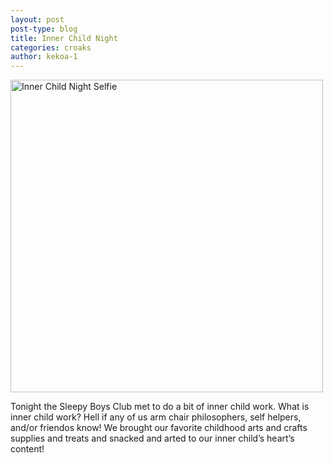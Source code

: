 ```yaml
---
layout: post
post-type: blog
title: Inner Child Night
categories: croaks
author: kekoa-1
---
```


<img src="https://lh3.googleusercontent.com/pw/ABLVV86TBbZDJTdV4foVewLtFF6QMdOZv905Nx9sKSkd7_fQVgIVVBEfpYclo1F-zTxjXz-459NcXkyqYgehqmhIFk-rLwUFYBWy4RWYgsH24dJQ_wzm7kA_tGTfNH7NFgIqfuPRVoZwVz2rlo8_L7q2n5U=w2048-h1536-s-no-gm?authuser=0" alt="Inner Child Night Selfie" width="500"/>

Tonight the Sleepy Boys Club met to do a bit of inner child work. What is inner child work? Hell if any of us arm chair philosophers, self helpers, and/or friendos know! We brought our favorite childhood arts and crafts supplies and treats and snacked and arted to our inner child’s heart’s content!
